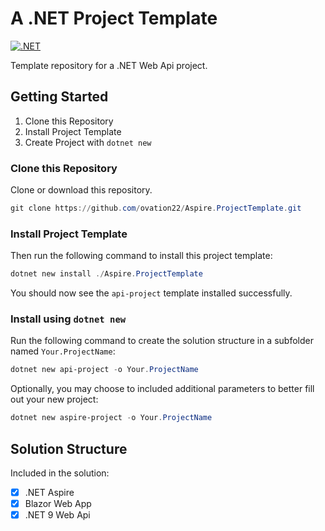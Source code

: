 # A .NET Project Template

[![.NET](https://github.com/ovation22/Aspire.ProjectTemplate/actions/workflows/dotnet.yml/badge.svg)](https://github.com/ovation22/Aspire.ProjectTemplate/actions/workflows/dotnet.yml)

Template repository for a .NET Web Api project.

## Getting Started

1. Clone this Repository
1. Install Project Template
1. Create Project with `dotnet new`

### Clone this Repository

Clone or download this repository.

```powershell
git clone https://github.com/ovation22/Aspire.ProjectTemplate.git
```

### Install Project Template

Then run the following command to install this project template:

```powershell
dotnet new install ./Aspire.ProjectTemplate
```

You should now see the `api-project` template installed successfully.

### Install using `dotnet new`

Run the following command to create the solution structure in a subfolder named `Your.ProjectName`:

```powershell
dotnet new api-project -o Your.ProjectName
```

Optionally, you may choose to included additional parameters to better fill out your new project:

```powershell
dotnet new aspire-project -o Your.ProjectName
```

## Solution Structure

Included in the solution:

- [x] .NET Aspire
- [x] Blazor Web App
- [x] .NET 9 Web Api
